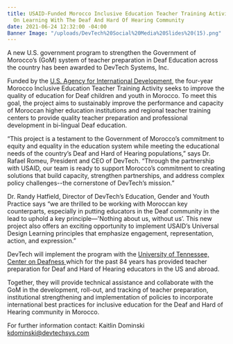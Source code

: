 ```yaml
---
title: USAID-Funded Morocco Inclusive Education Teacher Training Activity To Focus
  On Learning With The Deaf And Hard Of Hearing Community
date: 2021-06-24 12:32:00 -04:00
Banner Image: "/uploads/DevTech%20Social%20Media%20Slides%20(15).png"
---
```


A new U.S. government program to strengthen the Government of Morocco’s (GoM) system of teacher preparation in Deaf Education across the country has been awarded to DevTech Systems, Inc. 

Funded by the [U.S. Agency for International Development](https://www.usaid.gov/morocco/education), the four-year Morocco Inclusive Education Teacher Training Activity seeks to improve the quality of education for Deaf children and youth in Morocco. To meet this goal, the project aims to sustainably improve the performance and capacity of Moroccan higher education institutions and regional teacher training centers to provide quality teacher preparation and professional development in bi-lingual Deaf education. 

“This project is a testament to the Government of Morocco’s commitment to equity and equality in the education system while meeting the educational needs of the country’s Deaf and Hard of Hearing populations,” says Dr. Rafael Romeu, President and CEO of DevTech. “Through the partnership with USAID, our team is ready to support Morocco’s commitment to creating solutions that build capacity, strengthen partnerships, and address complex policy challenges--the cornerstone of DevTech’s mission.”  

Dr. Randy Hatfield, Director of DevTech’s Education, Gender and Youth Practice says “we are thrilled to be working with Moroccan key counterparts, especially in putting educators in the Deaf community in the lead to uphold a key principle—'Nothing about us, without us’. This new project also offers an exciting opportunity to implement USAID’s Universal Design Learning principles that emphasize engagement, representation, action, and expression.” 

DevTech will implement the program with the [University of Tennessee, Center on Deafness ](https://centerondeafness.utk.edu/)which for the past 84 years has provided teacher preparation for Deaf and Hard of Hearing educators in the US and abroad.

Together, they will provide technical assistance and collaborate with the GoM in the development, roll-out, and tracking of teacher preparation, institutional strengthening and implementation of policies to incorporate international best practices for inclusive education for the Deaf and Hard of Hearing community in Morocco. 

For further information contact: Kaitlin Dominski kdominski@devtechsys.com 
